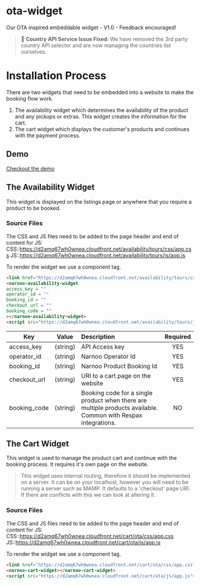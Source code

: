# ota-widget
Our OTA inspired embeddable widget - V1.0 - Feedback encouraged!

> :clap: **Country API Service Issue Fixed**: We have removed the 3rd party country API selector and are now managing the countries list ourselves. 

# Installation Process
There are two widgets that need to be embedded into a website to make the booking flow work.
1. The availability widget which determines the availability of the product and any pickups or extras. This widget creates the information for the cart.
2. The cart widget which displays the customer's products and continues with the payment process.

## Demo
[Checkout the demo](https://narnoocom.github.io/ota-widget/product.html "Demo Product Page")

## The Availability Widget
This widget is displayed on the listings page or anywhere that you require a product to be booked.

### Source Files
The CSS and JS files need to be added to the page header and end of content for JS:
CSS::https://d2amq67wh0wnea.cloudfront.net/availability/tours/css/app.css
JS::https://d2amq67wh0wnea.cloudfront.net/availability/tours/js/app.js

To render the widget we use a component tag.

```html
<link href="https://d2amq67wh0wnea.cloudfront.net/availability/tours/css/app.css" rel="stylesheet" />
<narnoo-availability-widget
access_key = ""
operator_id = ""
booking_id = ""
checkout_url = ""
booking_code = ""
></narnoo-availability-widget>
<script src="https://d2amq67wh0wnea.cloudfront.net/availability/tours/js/app.js"></script>
```

| Key           | Value         |Description           | Required  |
| ------------- |:-------------:| :--------------------| :---------:|
| access_key    | (string)      | API Access key       | YES |
| operator_id   | (string)      | Narnoo Operator Id   |   YES |
| booking_id    | (string)      | Narnoo Product Booking Id | YES |
| checkout_url  | (string)      | URI to a cart page on the website | YES |
| booking_code  | (string)      | Booking code for a single product when there are multiple products available. Common with Respax integrations.  |    NO |

## The Cart Widget
This widget is used to manage the product cart and continue with the booking process. It requires it's own page on the website.

> This widget uses internal routing, therefore it should be implemented on a server. It can be on your localhost, however you will need to be running a server such as MAMP. It defaults to a 'checkout' page URI. If there are conflicts with this we can look at altering it.

### Source Files
The CSS and JS files need to be added to the page header and end of content for JS:
CSS::https://d2amq67wh0wnea.cloudfront.net/cart/ota/css/app.css
JS::https://d2amq67wh0wnea.cloudfront.net/cart/ota/js/app.js

To render the widget we use a component tag.

```html
<link href="https://d2amq67wh0wnea.cloudfront.net/cart/ota/css/app.css" rel="stylesheet" />
<narnoo-cart-widget></narnoo-cart-widget>
<script src="https://d2amq67wh0wnea.cloudfront.net/cart/ota/js/app.js"></script>
```